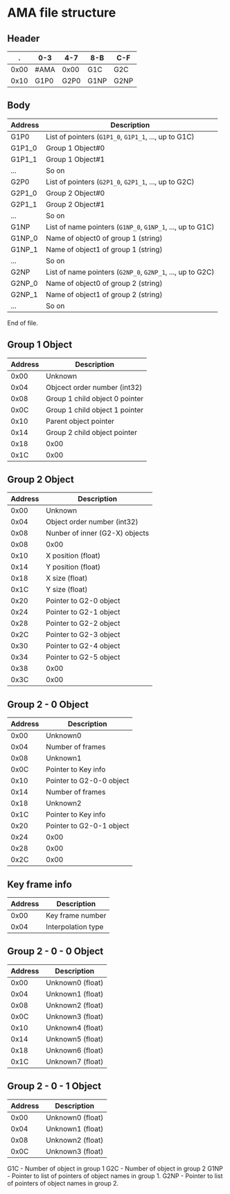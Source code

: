 # AMA file structure

## Header

.    | 0-3  | 4-7  | 8-B  | C-F
---- | ---- | ---- | ---- | ----
0x00 | #AMA | 0x00 | G1C  | G2C
0x10 | G1P0 | G2P0 | G1NP | G2NP

## Body

Address | Description
------- | ---------------------
  G1P0  | List of pointers (`G1P1_0`, `G1P1_1`, ..., up to G1C)
 G1P1_0 | Group 1 Object#0
 G1P1_1 | Group 1 Object#1
   ...  | So on
  G2P0  | List of pointers (`G2P1_0`, `G2P1_1`, ..., up to G2C)
 G2P1_0 | Group 2 Object#0
 G2P1_1 | Group 2 Object#1
   ...  | So on
  G1NP  | List of name pointers (`G1NP_0`, `G1NP_1`, ..., up to G1C)
 G1NP_0 | Name of object0 of group 1 (string)
 G1NP_1 | Name of object1 of group 1 (string)
   ...  | So on
  G2NP  | List of name pointers (`G2NP_0`, `G2NP_1`, ..., up to G2C)
 G2NP_0 | Name of object0 of group 2 (string)
 G2NP_1 | Name of object1 of group 2 (string)
   ...  | So on

End of file.

## Group 1 Object

Address | Description
------- | ------------
  0x00  | Unknown
  0x04  | Objcect order number (int32)
  0x08  | Group 1 child object 0 pointer
  0x0C  | Group 1 child object 1 pointer
  0x10  | Parent object pointer
  0x14  | Group 2 child object pointer
  0x18  | 0x00
  0x1C  | 0x00

## Group 2 Object

Address | Description
------- | ------------
  0x00  | Unknown
  0x04  | Object order number (int32)
  0x08  | Nunber of inner (G2-X) objects
  0x08  | 0x00
  0x10  | X position (float)
  0x14  | Y position (float)
  0x18  | X size (float)
  0x1C  | Y size (float)
  0x20  | Pointer to G2-0 object
  0x24  | Pointer to G2-1 object
  0x28  | Pointer to G2-2 object
  0x2C  | Pointer to G2-3 object
  0x30  | Pointer to G2-4 object
  0x34  | Pointer to G2-5 object
  0x38  | 0x00
  0x3C  | 0x00
  
## Group 2 - 0 Object

Address | Description
------- | ------------
  0x00  | Unknown0
  0x04  | Number of frames
  0x08  | Unknown1
  0x0C  | Pointer to Key info
  0x10  | Pointer to G2-0-0 object
  0x14  | Number of frames
  0x18  | Unknown2
  0x1C  | Pointer to Key info
  0x20  | Pointer to G2-0-1 object
  0x24  | 0x00
  0x28  | 0x00
  0x2C  | 0x00

## Key frame info

Address | Description
------- | ------------
  0x00  | Key frame number
  0x04  | Interpolation type

## Group 2 - 0 - 0 Object

Address | Description
------- | ------------
  0x00  | Unknown0 (float)
  0x04  | Unknown1 (float)
  0x08  | Unknown2 (float)
  0x0C  | Unknown3 (float)
  0x10  | Unknown4 (float)
  0x14  | Unknown5 (float)
  0x18  | Unknown6 (float)
  0x1C  | Unknown7 (float)

## Group 2 - 0 - 1 Object

Address | Description
------- | ------------
  0x00  | Unknown0 (float)
  0x04  | Unknown1 (float)
  0x08  | Unknown2 (float)
  0x0C  | Unknown3 (float)

G1C - Number of object in group 1
G2C - Number of object in group 2
G1NP - Pointer to list of pointers of object names in group 1.
G2NP - Pointer to list of pointers of object names in group 2.
